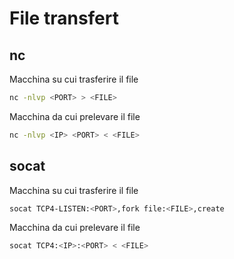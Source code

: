 # File transfert 
## nc
Macchina su cui trasferire il file
```bash
nc -nlvp <PORT> > <FILE>
```
Macchina da cui prelevare il file
```bash
nc -nlvp <IP> <PORT> < <FILE>
```

## socat 
Macchina su cui trasferire il file 
```bash
socat TCP4-LISTEN:<PORT>,fork file:<FILE>,create
```
Macchina da cui prelevare il file
```bash
socat TCP4:<IP>:<PORT> < <FILE>
```
 